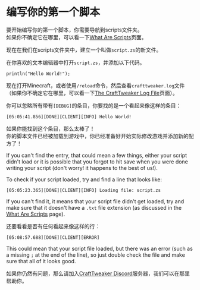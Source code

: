 # 编写你的第一个脚本

要开始编写你的第一个脚本，你需要导航到scripts文件夹。  
如果你不确定它在哪里，可以看一下[What Are Scripts](/tutorial/IntroductionToScripting/WhatAreScripts)页面。

现在在我们在scripts文件夹中，建立一个叫做`script.zs`的新文件。

在你喜欢的文本编辑器中打开`script.zs`，并添加以下代码。

```zenscript
println("Hello World!");
```

现在打开Minecraft，或者使用`/reload`命令，然后查看`crafttweaker.log`文件（如果你不确定它在哪里，可以看一下[The CraftTweaker Log File](/tutorial/IntroductionToScripting/TheCraftTweakerLogFile)页面）。

你可以忽略所有带有`[DEBUG]`的条目，你要找的是一个看起来像这样的条目：

```plaintext
[05:05:41.856][DONE][CLIENT][INFO] Hello World!
```

如果你能找到这个条目，那么太棒了！  
你的脚本文件已经被加载到游戏中，你已经准备好开始实际修改游戏并添加新的配方了！

If you can't find the entry, that could mean a few things, either your script didn't load or it is possible that you forgot to hit save when you were done writing your script (don't worry! it happens to the best of us!).

To check if your script loaded, try and find a line that looks like:

```plaintext
[05:05:23.365][DONE][CLIENT][INFO] Loading file: script.zs
```

If you can't find it, it means that your script file didn't get loaded, try and make sure that it doesn't have a `.txt` file extension (as discussed in the [What Are Scripts](/tutorial/IntroductionToScripting/WhatAreScripts) page).

还要看看是否有任何看起来像这样的行：

```plaintext
[05:08:57.688][DONE][CLIENT][ERROR]
```

This could mean that your script file loaded, but there was an error (such as a missing `;` at the end of the line), so just double check the file and make sure that all of it looks good.

如果你仍然有问题，那么请加入[CraftTweaker Discord](https://discord.blamejared.com)服务器，我们可以在那里帮助你。
